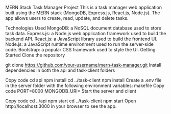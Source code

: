 MERN Stack Task Manager Project
This is a task manager web application built using the MERN stack (MongoDB, Express.js, React.js, Node.js). The app allows users to create, read, update, and delete tasks.

Technologies Used
MongoDB: a NoSQL document database used to store task data.
Express.js: a Node.js web application framework used to build the backend API.
React.js: a JavaScript library used to build the frontend UI.
Node.js: a JavaScript runtime environment used to run the server-side code.
Bootstrap: a popular CSS framework used to style the UI.
Getting Started
Clone the repository

git clone https://github.com/your-username/mern-task-manager.git
Install dependencies in both the api and task-client folders

Copy code
cd api
npm install
cd ../task-client
npm install
Create a .env file in the server folder with the following environment variables:
makefile
Copy code
PORT=8000
MONGODB_URI=<your-mongodb-uri>
Start the server and client

Copy code
cd ../api
npm start
cd ../task-client
npm start
Open http://localhost:3000 in your browser to see the app.


